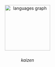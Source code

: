 <div align="center">
  <img src="https://github-readme-stats.vercel.app/api/top-langs?username=franciscof12&locale=en&hide_title=false&layout=compact&card_width=320&langs_count=5&theme=nord&hide_border=true&order=2" height="150" alt="languages graph"  />
</div>

###

<h6 align="center">kaizen</h6>

###
